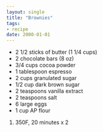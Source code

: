 ```yaml
---
layout: single
title: "Brownies"
tags:
- recipe
date: 2000-01-01
---
```


- 2 1/2 sticks of butter (1 1/4 cups)
- 2 chocolate bars (8 oz)
- 3/4 cups cocoa powder
- 1 tablespoon espresso
- 2 cups granulated sugar
- 1/2 cup dark brown sugar
- 2 teaspoons vanilla extract
- 2 teaspoons salt
- 6 large eggs
- 1 cup AP flour

1. 350F, 20 minutes x 2